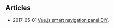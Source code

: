 ## Articles

* 2017-05-01 [Vue.js smart navigation panel DIY](4-vue-js-diy-smart-navigation-panel/vue-js-diy-smart-navigation-panel).
